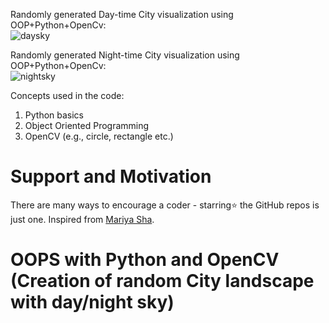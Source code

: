 Randomly generated Day-time City visualization using OOP+Python+OpenCv: <br>
![daysky](https://user-images.githubusercontent.com/18000553/133316733-2814601c-62f2-4a78-9162-8ba9f17c4788.png)

Randomly generated Night-time City visualization using OOP+Python+OpenCv: <br>
![nightsky](https://user-images.githubusercontent.com/18000553/133316796-ea1fe5de-725c-480a-b20e-2a9b37e3b181.png)

Concepts used in the code: 
1. Python basics
2. Object Oriented Programming
3. OpenCV (e.g., circle, rectangle etc.)

# Support and Motivation
There are many ways to encourage a coder - starring⭐️ the GitHub repos is just one.
Inspired from <a href="https://www.youtube.com/watch?v=-LsuiVGO-88"> Mariya Sha</a>.

# OOPS with Python and OpenCV (Creation of random City landscape with day/night sky)

